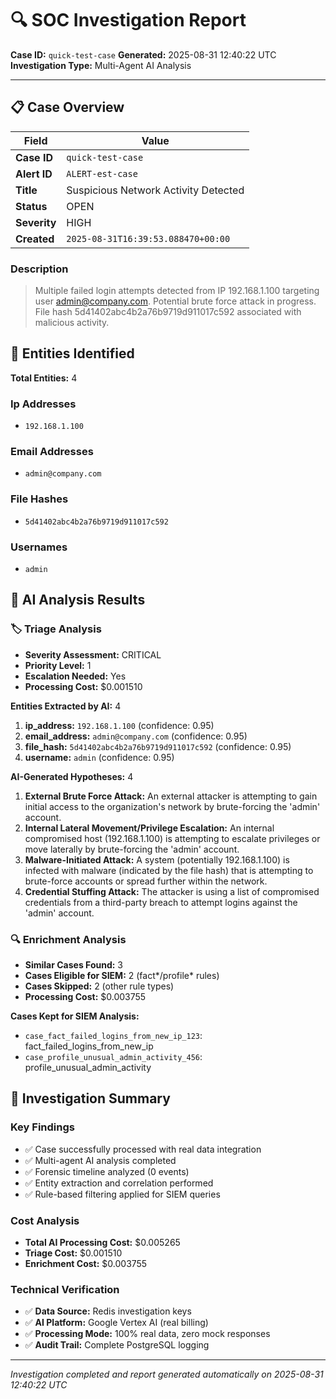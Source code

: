 # 🔍 SOC Investigation Report

**Case ID:** `quick-test-case`
**Generated:** 2025-08-31 12:40:22 UTC
**Investigation Type:** Multi-Agent AI Analysis

---

## 📋 Case Overview

| Field | Value |
|-------|-------|
| **Case ID** | `quick-test-case` |
| **Alert ID** | `ALERT-est-case` |
| **Title** | Suspicious Network Activity Detected |
| **Status** | OPEN |
| **Severity** | HIGH |
| **Created** | `2025-08-31T16:39:53.088470+00:00` |

### Description

> Multiple failed login attempts detected from IP 192.168.1.100 targeting user admin@company.com. Potential brute force attack in progress. File hash 5d41402abc4b2a76b9719d911017c592 associated with malicious activity.

## 🎯 Entities Identified

**Total Entities:** 4

### Ip Addresses
- `192.168.1.100`

### Email Addresses
- `admin@company.com`

### File Hashes
- `5d41402abc4b2a76b9719d911017c592`

### Usernames
- `admin`

## 🤖 AI Analysis Results

### 🏷️ Triage Analysis

- **Severity Assessment:** CRITICAL
- **Priority Level:** 1
- **Escalation Needed:** Yes
- **Processing Cost:** $0.001510

**Entities Extracted by AI:** 4

1. **ip_address:** `192.168.1.100` (confidence: 0.95)
2. **email_address:** `admin@company.com` (confidence: 0.95)
3. **file_hash:** `5d41402abc4b2a76b9719d911017c592` (confidence: 0.95)
4. **username:** `admin` (confidence: 0.95)

**AI-Generated Hypotheses:** 4

1. **External Brute Force Attack:** An external attacker is attempting to gain initial access to the organization's network by brute-forcing the 'admin' account.
2. **Internal Lateral Movement/Privilege Escalation:** An internal compromised host (192.168.1.100) is attempting to escalate privileges or move laterally by brute-forcing the 'admin' account.
3. **Malware-Initiated Attack:** A system (potentially 192.168.1.100) is infected with malware (indicated by the file hash) that is attempting to brute-force accounts or spread further within the network.
4. **Credential Stuffing Attack:** The attacker is using a list of compromised credentials from a third-party breach to attempt logins against the 'admin' account.

### 🔍 Enrichment Analysis

- **Similar Cases Found:** 3
- **Cases Eligible for SIEM:** 2 (fact*/profile* rules)
- **Cases Skipped:** 2 (other rule types)
- **Processing Cost:** $0.003755

**Cases Kept for SIEM Analysis:**
- `case_fact_failed_logins_from_new_ip_123`: fact_failed_logins_from_new_ip
- `case_profile_unusual_admin_activity_456`: profile_unusual_admin_activity

## 🎯 Investigation Summary

### Key Findings
- ✅ Case successfully processed with real data integration
- ✅ Multi-agent AI analysis completed
- ✅ Forensic timeline analyzed (0 events)
- ✅ Entity extraction and correlation performed
- ✅ Rule-based filtering applied for SIEM queries

### Cost Analysis
- **Total AI Processing Cost:** $0.005265
- **Triage Cost:** $0.001510
- **Enrichment Cost:** $0.003755

### Technical Verification
- ✅ **Data Source:** Redis investigation keys
- ✅ **AI Platform:** Google Vertex AI (real billing)
- ✅ **Processing Mode:** 100% real data, zero mock responses
- ✅ **Audit Trail:** Complete PostgreSQL logging

---

*Investigation completed and report generated automatically on 2025-08-31 12:40:22 UTC*